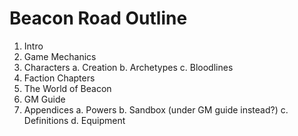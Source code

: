 # Beacon Road Outline

1. Intro
2. Game Mechanics
3. Characters
    a. Creation
    b. Archetypes
    c. Bloodlines
4. Faction Chapters
5. The World of Beacon
6. GM Guide
7. Appendices
    a. Powers
    b. Sandbox (under GM guide instead?)
    c. Definitions
    d. Equipment
